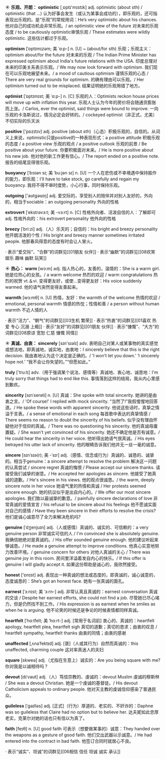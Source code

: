 ☀ <span class="category">**乐观、开朗：**</span>
<span class="vocabulary">**optimistic**</span> [͵ɒptɪ'mɪstɪk] 
<span class="definition">adj. optimistic (about sth) / optimistic (that ...) 认为好事会发生（或认为某事会成功的），即乐观的，还可指表现出乐观的。是“乐观”的常规用词：</span>He’s very optimistic about his chances. 他对自己的成功机会非常乐观。/ an optimistic view of the future 对未来的乐观态度 / to be cautiously optimistic审慎乐观 / These estimates were wildly optimistic. 这些估计都过于乐观。
           
<span class="vocabulary">**optimism**</span> [ˈɒptɪmɪzəm; 美 ˈɑ:p-]
<span class="definition">n. [U] ~ (about/for sth) 乐观；乐观主义：</span>optimism about/for the future 对未来的乐观 / The Indian Prime Minister has expressed optimism about India's future relations with the USA. 印度总理对未来的印美关系表示乐观。/ We may now look forward with optimism. 我们现在可以乐观地展望未来。/ a mood of cautious optimism 谨慎乐观的心态 / There are very real grounds for optimism. 的确有理由可以乐观。/ Her optimism turned out to be misplaced. 结果证明她的乐观用错了地方。

<span class="vocabulary">**optimist**</span> [ˈɒptɪmɪst; 美 ˈɑ:p-]
<span class="definition">n. [C] 乐观的人：</span>Optimists reckon house prices will move up with inflation this year. 乐观人士认为今年的房价将会随通货膨胀而上涨。/ Carlos, ever the optimist, said things were bound to improve. 一向乐观的卡洛斯说过，情况必定会好转的。/ cockeyed optimist（非正式，尤美）不切实际的乐天派

<span class="vocabulary">**positive**</span> ['pɒzɪtɪv] 
<span class="definition">adj. positive (about sth)（心态）积极乐观的，自信的。从词义上来说，optimistic只是positive的一种表现形式：</span>a positive attitude 积极乐观的态度 / a positive view 乐观的观点 / a positive outlook 乐观的前景 / Be positive about your future. 你要积极面对未来。/ He is more positive about his new job. 他对他的新工作更有信心。/ The report ended on a positive note. 报告的结尾显得很乐观。
           
<span class="vocabulary">**buoyancy**</span> [ˈbɔɪən sɪ; 美 ˈbu:jən sɪ]
<span class="definition">n. [U] 一个人在悲伤或不幸境遇中保持振作的能力，即乐观：</span>I'll have to take stock, go carefully and regain my buoyancy. 我将不得不审时度势，小心行事，同时保持乐观。

<span class="vocabulary">**outgoing**</span> ['aʊtɡəʊɪŋ] 
<span class="definition">adj. 爱交际的，享受别人的陪伴并对别人友好的，外向的，相当于sociable：</span>an outgoing personality 外向的性格
           
<span class="vocabulary">**extrovert**</span> [ˈekstrəvɜ:t; 美 -vɜ:rt]
<span class="definition">n. [C] 性格外向者、活泼自信的人：</span>了解即可 <span class="definition">adj. 性格外向的：</span>his extrovert personality 他外向的性格          
           
<span class="vocabulary">**breezy**</span> [ˈbri:zi]
<span class="definition">adj.（人）乐天的；自信的：</span>his bright and breezy personality 他开朗活泼的个性 / His bright and breezy manner sometimes irritated people. 他那春风得意的态度有时会让人冒火。

· 表示“爱交际”、“合群”的词群见[[01朋友 伙伴]]
· 表示“幽默”的词群见[[08欢笑 娱乐 趣味 幽默 玩笑]]

☀ <span class="category">**热心：**</span>
<span class="vocabulary">**warm**</span> [wɔ:m] 
<span class="definition">adj. 指人热心的，友善的，温情的：</span>She is a warm girl. 她是位热心的女孩。/ a warm welcome 热烈的欢迎 / warm congratulations 热烈的祝贺 <span class="definition">vt.＆vi. 变得更友好，或使…变得更友好：</span>His voice suddenly warmed. 他的语气突然变得友善起来。

<span class="vocabulary">**warmth**</span> [wɔ:mθ] 
<span class="definition">n. [U] 热情，友好：</span>the warmth of the welcome 热情的欢迎 / emotional, personal warmth 情感的热忱；性情和善 / a person without human warmth 不近人情的人

· 表示“活力”、“朝气”的词群见[[03生机 繁荣]]
· 表示“热衷”的词群见[[01喜欢 热爱 专心 沉溺 上瘾]]
· 表示“友好”的词群见[[01朋友 伙伴]]
· 表示“慷慨”、“大方”的词群见[[08原谅 宽恕 仁慈 慷慨 同情]]

☀ <span class="category">**真诚、由衷：**</span>
<span class="vocabulary">**sincerely**</span> [sɪn'sɪəlɪ] 
<span class="definition">adv. 表明自己对某人或某事物的真实感觉或想法地，即真诚地，诚实地，由衷地：</span>I sincerely believe that this is the right decision. 我由衷地认为这个决定是正确的。/ ‘I won’t let you down.’ ‘I sincerely hope not.’ “我不会让你失望的。”“但愿如此。”

<span class="vocabulary">**truly**</span> ['tru:lɪ] 
<span class="definition">adv.（用于强调某个说法、感情等）真诚地、衷心地、诚恳地：</span>I'm truly sorry that things had to end like this. 事情落到这样的结局，我从内心里感到歉疚。
    
<span class="vocabulary">**sincerity**</span> [sɪnˈserəti]
<span class="definition">n. [U] 真诚：</span>She spoke with total sincerity. 她讲的是由衷之言。/ 'Of course!' I replied with mock sincerity. “当然了!”我假惺惺地回答道。/ He spoke these words with apparent sincerity. 他说这些话时，真挚之情溢于言表。/ a sense of emotional in each song 每首歌中表达的真挚情感 / There seems no reason to doubt the sincerity of his beliefs. 似乎没有理由怀疑他对于信仰的真诚。/ There was no questioning his sincerity. 他的真诚毋庸置疑。/ She wasn't yet convinced of his sincerity. 她还不确定他是否有诚意。/ He could hear the sincerity in her voice. 他听得出她语气很真诚。/ His eyes betrayed his utter lack of sincerity. 他的眼睛告诉我们他并无一丝一毫的诚意。

<span class="vocabulary">**sincere**</span> [sɪnˈsɪə(r); 美 -ˈsɪr]
<span class="definition">adj.（感情、信念或行为）真诚的、诚恳的、诚挚的。相当于genuine：</span>a sincere attempt to resolve the problem 解决这一问题的认真尝试 / sincere regret 真诚的悔恨 / Please accept our sincere thanks. 请接受我们诚挚的谢意。/ He accepted her apologies as sincere. 他接受了她真诚的道歉。/ He's sincere in his views. 他的观点很诚恳。/ the warm, deeply sincere note in her voice 她语气里的热情和真诚 / Her protests seemed sincere enough. 她的抗议似乎是出自内心的。/ We offer our most sincere apologies. 我们致以最诚挚的歉意。/ painfully sincere declarations of love 非常真诚的爱情宣言 / his refusal to be sincere about his feelings 他不愿诚实面对自己的感情 / Have they been sincere in their efforts to resolve the crisis? 他们是诚心诚意尽了全力来解决危机吗?
  
<span class="vocabulary">**genuine**</span> [ˈdʒenjuɪn]
<span class="definition">adj.（人或感情）真诚的、诚实的、可信赖的：</span>a very genuine person 非常诚实可信的人 / I'm convinced she is absolutely genuine. 我确信她绝对是真诚的。/ His offer sounded genuine enough. 他的建议听起来够诚恳。/ He made a genuine attempt to improve conditions. 他真心实意地努力改善环境。/ genuine concern for others 对他人真诚的关心 / There was genuine joy in this room. 房间里洋溢着发自内心的快乐。/ If this offer is genuine I will gladly accept it. 如果这份帮助是诚心的，我欣然接受。

<span class="vocabulary">**honest**</span> ['ɒnɪst] 
<span class="definition">adj. 表现出一种真诚的想法或态度的，即真诚的，诚心诚意的，态度诚恳的：</span>She’s got an honest face. 她有一张真诚的面孔。
           
<span class="vocabulary">**earnest**</span> [ˈɜ:nɪst; 美 ˈɜ:rn-]
<span class="definition">adj. 非常认真且真诚的：</span>earnest conversation 真诚的交谈 / Despite her earnest efforts, she could not find a job. 尽管她已尽心竭力，但是仍然找不到工作。/ His expression is as earnest when he smiles as when he is arguing. 他不论笑的时候还是争论的时候表情都同样真诚。
           
<span class="vocabulary">**heartfelt**</span> [ˈhɑ:tfelt; 美 ˈhɑ:rt-]
<span class="definition">adj. [常用于名词前] 衷心的、真诚的：</span>heartfelt apology, heartfelt plea, heartfelt sigh 真切的道歉；真切的恳求；由衷的叹息 / heartfelt sympathy, heartfelt thanks 由衷的同情；由衷的感谢
           
<span class="vocabulary">**unaffected**</span> [ˌʌnəˈfektɪd]
<span class="definition">adj. [褒]（人或其行为）自然而真诚的：</span>this unaffected, charming couple 这对率真迷人的夫妇

<span class="vocabulary">**square**</span> [skweə] 
<span class="definition">adj.（尤指在生意上）诚实的：</span>Are you being square with me? 你对我是以诚相待吗？
           
<span class="vocabulary">**devout**</span> [dɪˈvaʊt]
<span class="definition">adj.（人）笃信宗教的、虔诚的：</span>devout Muslim 虔诚的穆斯林 / She was a devout Christian. 她是一个虔诚的基督徒。/ His devout Catholicism appeals to ordinary people. 他对天主教的虔诚信仰感染了普通民众。
           
<span class="vocabulary">**guileless**</span> [ˈgaɪlləs]
<span class="definition">adj. [正式]（行为）厚道的、老实的、不奸诈的：</span>Daphne was so guileless that Claire had no option but to believe her. 达夫妮如此忠厚老实，克莱尔对她的话也只有信以为真了。

<span class="vocabulary">**faith**</span> [feɪθ] 
<span class="definition">n. [U] good faith 可表示（想要做某事的）诚意：</span>They handed over the weapons as a gesture of good faith. 他们交出武器以示诚意。/ He had entered into the contract in bad faith. 他签订合同时就居心不良。

· 表示“诚实“、坦诚”的词群见[[06相信 信任 坦诚 诚实 承认]]
